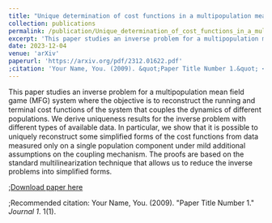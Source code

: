 ```yaml
---
title: "Unique determination of cost functions in a multipopulation mean field game model"
collection: publications
permalink: /publication/Unique_determination_of_cost_functions_in_a_multipopulation_mean_field_game_model
excerpt: 'This рарer studies an inverse problem for a multipopulation mean field game (MFG) system where the objective is to reconstruct the running and terminal ᴄoѕt functions of the system that couples the dynamics of different populations. We derive uniqueness results for the inverse problem with different types of available data. In particular, we show that it is possible to uniquely reconstruct some simplified forms of the ᴄoѕt functions from data measured only on a single population component under mild additional assumptions on the coupling mechanism. The proofs are based on the standard multilinearization technique that allows us to reduce the inverse problems into simplified forms.'
date: 2023-12-04
venue: 'arXiv'
paperurl: 'https://arxiv.org/pdf/2312.01622.pdf'
;citation: 'Your Name, You. (2009). &quot;Paper Title Number 1.&quot; <i>Journal 1</i>. 1(1).'
---
```

This рарer studies an inverse problem for a multipopulation mean field game (MFG) system where the objective is to reconstruct the running and terminal ᴄoѕt functions of the system that couples the dynamics of different populations. We derive uniqueness results for the inverse problem with different types of available data. In particular, we show that it is possible to uniquely reconstruct some simplified forms of the ᴄoѕt functions from data measured only on a single population component under mild additional assumptions on the coupling mechanism. The proofs are based on the standard multilinearization technique that allows us to reduce the inverse problems into simplified forms.

;[Download paper here](http://academicpages.github.io/files/paper1.pdf)

;Recommended citation: Your Name, You. (2009). "Paper Title Number 1." <i>Journal 1</i>. 1(1).
